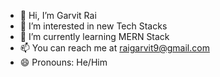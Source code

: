 - 👋 Hi, I’m Garvit Rai
- 👀 I’m interested in new Tech Stacks
- 🌱 I’m currently learning MERN Stack
- 📫 You can reach me at raigarvit9@gmail.com
- 😄 Pronouns: He/Him

